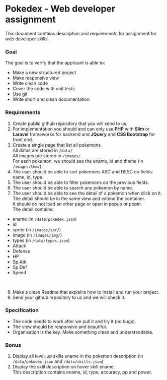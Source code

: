 # Pokedex - Web developer assignment

This document contains description and requirements for assignment for web developer skills.

### Goal


The goal is to verify that the applicant is able to:
- Make a new structured project
- Make responsive view
- Write clean code
- Cover the code with unit tests
- Use git
- Write short and clean documentation

### Requirements

1) Create public github repository that you will send to us.<br/>
2) For implementation you should and can only use **PHP** with **Slim** or **Laravel** frameworks for backend and **JQuery** and **CSS Bootstrap** for front end.<br/>
3) Create a single page that list all pokemons.<br/>
All datas are stored in `/data/`<br/>
All images are stored in `/images/`<br/>
For each pokemon, we should see the ename, id and theme (in `/images/thm/`).<br/>
4) The user should be able to sort pokemons ASC and DESC on fields: name, id, type.<br/>
5) The user should be able to filter pokemons on the previous fields.<br/>
6) The user should be able to search any pokemon by name.<br/>
7) The user should be able to see the detail of a pokemon when click on it.<br/>
The detail should be in the same view and extend the container.<br/>
It should do not load an other page or open in popup or popin.<br/>
The detail contains:
 * ename (in `/data/pokedex.json`)
 * id
 * sprite (in `/images/spr/`)
 * image (in `/images/img/`)
 * types (in `/data/types.json`)
 * Attack
 * Defense
 * HP
 * Sp.Atk
 * Sp.Def
 * Speed
 <br/>

8) Make a clean Readme that explains how to install and run your project.<br/>
9) Send your github repository to us and we will check it.<br/>

### Specification

* The  code needs to work after we pull it and try it (no bugs).
* The view should be responsive and beautiful.<br/>
* Organisation is the key. Make something clean and understandable.

### Bonus

1) Display all level_up skills ename in the pokemon description.(in `/data/pokedex.json` and `/data/skills.json`)<br/>
2) Display the skill description on hover skill ename.<br/>
This description contains ename, id, type, accuracy, pp and power.

